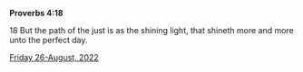 **Proverbs 4:18**

18 But the path of the just is as the shining light, that shineth more and more unto the perfect day.

[Friday 26-August, 2022](https://t.me/s/daily_scripture)
